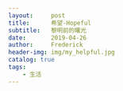 ```yaml
---
layout:     post
title:      希望-Hopeful
subtitle:   黎明前的曙光
date:       2019-04-26
author:     Frederick
header-img: img/my_helpful.jpg
catalog: true
tags:
    - 生活
---
```


